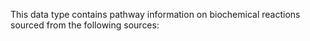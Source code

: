 This data type contains pathway information on biochemical reactions sourced from the following sources: